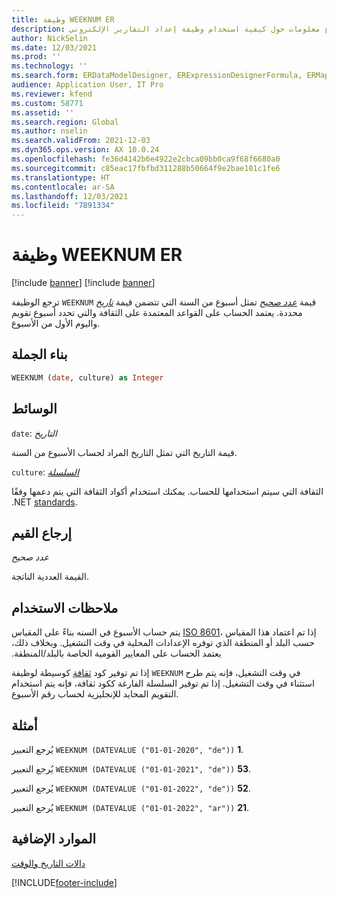 ```yaml
---
title: وظيفة WEEKNUM ER
description: يوفر هذا الموضوع معلومات حول كيفية استخدام وظيفة إعداد التقارير الإلكتروني WEEKNUM (ER).
author: NickSelin
ms.date: 12/03/2021
ms.prod: ''
ms.technology: ''
ms.search.form: ERDataModelDesigner, ERExpressionDesignerFormula, ERMappedFormatDesigner, ERModelMappingDesigner
audience: Application User, IT Pro
ms.reviewer: kfend
ms.custom: 58771
ms.assetid: ''
ms.search.region: Global
ms.author: nselin
ms.search.validFrom: 2021-12-03
ms.dyn365.ops.version: AX 10.0.24
ms.openlocfilehash: fe36d4142b6e4922e2cbca09bb0ca9f68f6680a0
ms.sourcegitcommit: c85eac17fbfbd311288b50664f9e2bae101c1fe6
ms.translationtype: HT
ms.contentlocale: ar-SA
ms.lasthandoff: 12/03/2021
ms.locfileid: "7891334"
---
```

# <a name="weeknum-er-function"></a>وظيفة WEEKNUM ER

[!include [banner](../includes/banner.md)]
[!include [banner](../includes/preview-banner.md)]

ترجع الوظيفة `WEEKNUM` قيمة *[عدد صحيح](er-formula-supported-data-types-primitive.md#integer)* تمثل أسبوع من السنة التي تتضمن قيمة *[تاريخ](er-formula-supported-data-types-primitive.md#date)* محددة. يعتمد الحساب على القواعد المعتمدة على الثقافة والتي تحدد أسبوع تقويم واليوم الأول من الأسبوع.

## <a name="syntax"></a>بناء الجملة

```vb
WEEKNUM (date, culture) as Integer
```

## <a name=""></a><a name="arguments">الوسائط</a>

`date`: *التاريخ*

قيمة التاريخ التي تمثل التاريخ المراد لحساب الأسبوع من السنة.

`culture`: *[السلسلة](er-formula-supported-data-types-primitive.md#string)*

الثقافة التي سيتم استخدامها للحساب. يمكنك استخدام أكواد الثقافة التي يتم دعمها وفقًا .NET [standards](/dotnet/api/system.globalization.cultureinfo.getcultures?view=net-5.0).

## <a name="return-values"></a>إرجاع القيم

*عدد صحيح*

القيمة العددية الناتجة.

## <a name="usage-notes"></a>ملاحظات الاستخدام

يتم حساب الأسبوع في السنه بناءً على المقياس [ISO 8601](https://www.iso.org/iso-8601-date-and-time-format.html)، إذا تم اعتماد هذا المقياس ‏‫حسب البلد أو المنطقة الذي توفره الإعدادات المحلية في وقت التشغيل. وبخلاف ذلك، يعتمد الحساب على المعايير القومية الخاصة بالبلد/المنطقة.

إذا تم توفير كود [ثقافة](#arguments) كوسيطة لوظيفة `WEEKNUM` في وقت التشغيل، فإنه يتم طرح استثناء في وقت التشغيل. إذا تم توفير السلسلة الفارغة ككود ثقافة، فإنه يتم استخدام التقويم المحايد للإنجليزية لحساب رقم الأسبوع.

## <a name="examples"></a>أمثلة

يُرجع التعبير `WEEKNUM (DATEVALUE ("01-01-2020", "de"))` **1**.

يُرجع التعبير `WEEKNUM (DATEVALUE ("01-01-2021", "de"))` **53**.

يُرجع التعبير `WEEKNUM (DATEVALUE ("01-01-2022", "de"))` **52**.

يُرجع التعبير `WEEKNUM (DATEVALUE ("01-01-2022", "ar"))` **21**.

## <a name="additional-resources"></a>الموارد الإضافية

[‏‫دالات التاريخ والوقت‬](er-functions-category-datetime.md)

[!INCLUDE[footer-include](../../../includes/footer-banner.md)]
